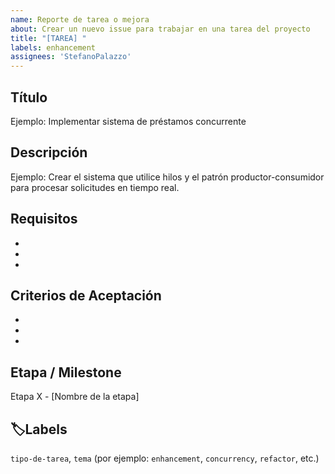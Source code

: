 ```yaml
---
name: Reporte de tarea o mejora
about: Crear un nuevo issue para trabajar en una tarea del proyecto
title: "[TAREA] "
labels: enhancement
assignees: 'StefanoPalazzo'
---
```


## Título

  <!-- Especificá brevemente el objetivo principal de la tarea -->
Ejemplo: Implementar sistema de préstamos concurrente

## Descripción

  <!-- Describí qué se busca lograr con esta tarea o funcionalidad -->
Ejemplo: Crear el sistema que utilice hilos y el patrón productor-consumidor para procesar solicitudes en tiempo real.

## Requisitos

<!-- Enumerá los componentes, clases o funcionalidades que deben desarrollarse -->
-
-
-

## Criterios de Aceptación

<!-- Indicá qué condiciones deben cumplirse para dar por válida la tarea -->
-
-
-

## Etapa / Milestone

Etapa X - [Nombre de la etapa]

## 🏷Labels

`tipo-de-tarea`, `tema` (por ejemplo: `enhancement`, `concurrency`, `refactor`, etc.)
